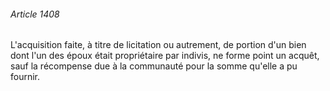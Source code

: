 ###### Article 1408

L'acquisition faite, à titre de licitation ou autrement, de portion d'un bien dont l'un des époux était propriétaire par indivis, ne forme point un acquêt, sauf la récompense due à la communauté pour la somme qu'elle a pu fournir.

